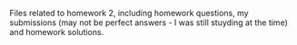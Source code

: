 Files related to homework 2, including homework questions, my submissions (may not be perfect answers - I was still stuyding at the time) and homework solutions.
